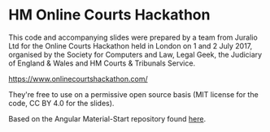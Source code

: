 # HM Online Courts Hackathon

This code and accompanying slides were prepared by a team from Juralio Ltd for the Online Courts Hackathon held in London on 1 and 2 July 2017, organised by the Society for Computers and Law, Legal Geek, the Judiciary of England & Wales and HM Courts & Tribunals Service.
 
https://www.onlinecourtshackathon.com/
 
They're free to use on a permissive open source basis (MIT license for the code, CC BY 4.0 for the slides).

Based on the Angular Material-Start repository found [here](https://github.com/angular/material-start).

